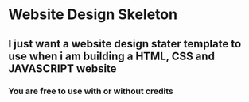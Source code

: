 # Website Design Skeleton

## I just want a website design stater template to use when i am building a HTML, CSS and JAVASCRIPT website

### You are free to use with or without credits
